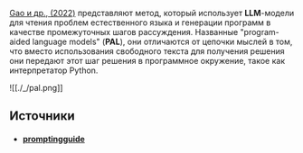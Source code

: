 [Gao и др., (2022)](https://arxiv.org/abs/2211.10435) представляют метод, который использует **LLM**-модели для чтения проблем естественного языка и генерации программ в качестве промежуточных шагов рассуждения. Названные "program-aided language models" (**PAL**), они отличаются от цепочки мыслей в том, что вместо использования свободного текста для получения решения они передают этот шаг решения в программное окружение, такое как интерпретатор Python.

![[./_/pal.png]]

## Источники
- #### [promptingguide](https://www.promptingguide.ai/ru/techniques/pal)